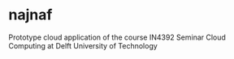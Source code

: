 najnaf
======

Prototype cloud application of the course IN4392 Seminar Cloud Computing at Delft University of Technology